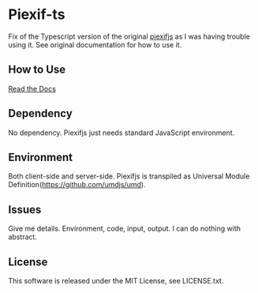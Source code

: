Piexif-ts
========

Fix of the Typescript version of the original [piexifjs](https://github.com/hMatoba/piexifjs) as I was having trouble using it. See original documentation for how to use it.

How to Use
----------

[Read the Docs](https://piexifjs.readthedocs.io/en/2.0/index.html)

Dependency
----------

No dependency. Piexifjs just needs standard JavaScript environment.

Environment
-----------

Both client-side and server-side. Piexifjs is transpiled as Universal Module Definition(https://github.com/umdjs/umd).

Issues
------

Give me details. Environment, code, input, output. I can do nothing with abstract.

License
-------

This software is released under the MIT License, see LICENSE.txt.


